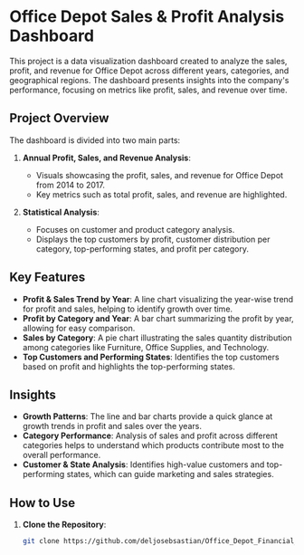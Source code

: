 # Office Depot Sales & Profit Analysis Dashboard

This project is a data visualization dashboard created to analyze the sales, profit, and revenue for Office Depot across different years, categories, and geographical regions. The dashboard presents insights into the company's performance, focusing on metrics like profit, sales, and revenue over time.

## Project Overview

The dashboard is divided into two main parts:
1. **Annual Profit, Sales, and Revenue Analysis**:
   - Visuals showcasing the profit, sales, and revenue for Office Depot from 2014 to 2017.
   - Key metrics such as total profit, sales, and revenue are highlighted.

2. **Statistical Analysis**:
   - Focuses on customer and product category analysis.
   - Displays the top customers by profit, customer distribution per category, top-performing states, and profit per category.

## Key Features

- **Profit & Sales Trend by Year**: A line chart visualizing the year-wise trend for profit and sales, helping to identify growth over time.
- **Profit by Category and Year**: A bar chart summarizing the profit by year, allowing for easy comparison.
- **Sales by Category**: A pie chart illustrating the sales quantity distribution among categories like Furniture, Office Supplies, and Technology.
- **Top Customers and Performing States**: Identifies the top customers based on profit and highlights the top-performing states.

## Insights

- **Growth Patterns**: The line and bar charts provide a quick glance at growth trends in profit and sales over the years.
- **Category Performance**: Analysis of sales and profit across different categories helps to understand which products contribute most to the overall performance.
- **Customer & State Analysis**: Identifies high-value customers and top-performing states, which can guide marketing and sales strategies.

## How to Use

1. **Clone the Repository**:
   ```bash
   git clone https://github.com/deljosebsastian/Office_Depot_Financial_Analysis
